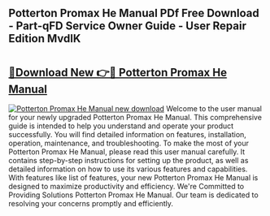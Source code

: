 ## Potterton Promax He Manual PDf Free Download - Part-qFD Service Owner Guide - User Repair Edition MvdlK

# <h2><a href="http://cf1198.oget.top/?id=Potterton+Promax+He+Manual">🔗Download New 👉🔴 Potterton Promax He Manual</a></h2>

[![Potterton Promax He Manual new download](https://i.imgur.com/5g1atiW.png)](http://cf1198.oget.top/?id=Potterton+Promax+He+Manual)
Welcome to the user manual for your newly upgraded Potterton Promax He Manual. This comprehensive guide is intended to help you understand and operate your product successfully. You will find detailed information on features, installation, operation, maintenance, and troubleshooting. To make the most of your Potterton Promax He Manual, please read this user manual carefully. It contains step-by-step instructions for setting up the product, as well as detailed information on how to use its various features and capabilities. With features like list of features, your new Potterton Promax He Manual is designed to maximize productivity and efficiency. We're Committed to Providing Solutions Potterton Promax He Manual. Our team is dedicated to resolving your concerns promptly and efficiently.
